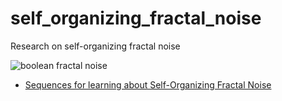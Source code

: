 # self_organizing_fractal_noise
Research on self-organizing fractal noise

![boolean fractal noise](https://github.com/advancedresearch/self_organizing_fractal_noise/blob/master/images/boolean-fractal-noise.png)

- [Sequences for learning about Self-Organizing Fractal Noise](https://github.com/advancedresearch/self_organizing_fractal_noise/blob/master/sequences.md)
